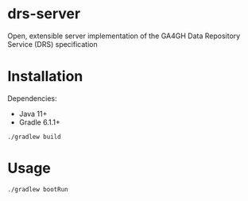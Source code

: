 # drs-server
Open, extensible server implementation of the GA4GH Data Repository Service (DRS) specification

# Installation

Dependencies:
* Java 11+
* Gradle 6.1.1+

```
./gradlew build
```

# Usage

```
./gradlew bootRun
```